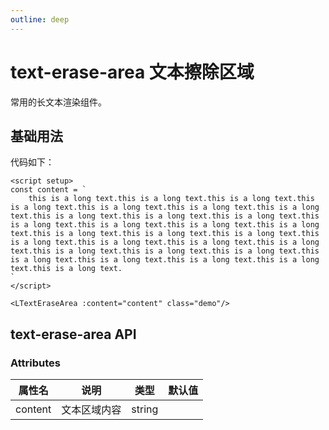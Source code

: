 ```yaml
---
outline: deep
---
```


# text-erase-area 文本擦除区域

常用的长文本渲染组件。

## 基础用法

<script setup>
const content = `
    this is a long text.this is a long text.this is a long text.this is a long text.this is a long text.this is a long text.this is a long text.this is a long text.this is a long text.this is a long text.this is a long text.this is a long text.this is a long text.this is a long text.this is a long text.this is a long text.this is a long text.this is a long text.this is a long text.this is a long text.this is a long text.this is a long text.this is a long text.this is a long text.this is a long text.this is a long text.this is a long text.this is a long text.this is a long text.
`
</script>
<LTextEraseArea :content="content" class="demo"/>

代码如下： 
```vue
<script setup>
const content = `
    this is a long text.this is a long text.this is a long text.this is a long text.this is a long text.this is a long text.this is a long text.this is a long text.this is a long text.this is a long text.this is a long text.this is a long text.this is a long text.this is a long text.this is a long text.this is a long text.this is a long text.this is a long text.this is a long text.this is a long text.this is a long text.this is a long text.this is a long text.this is a long text.this is a long text.this is a long text.this is a long text.this is a long text.this is a long text.
`
</script>

<LTextEraseArea :content="content" class="demo"/>
```

## text-erase-area API

### Attributes


| 属性名 | 说明      | 类型     | 默认值 |
|-----|---------|--------|-----|
|  content   | 文本区域内容  | string |     |

